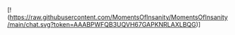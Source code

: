 [!(https://raw.githubusercontent.com/MomentsOfInsanity/MomentsOfInsanity/main/chat.svg?token=AAABPWFQB3UQVH67GAPKNRLAXLBQG)]

